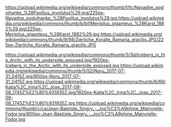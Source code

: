 https://upload.wikimedia.org/wikipedia/commons/thumb/f/fc/Navadne_podvihanke_%28Paxillus_involutus%29.jpg/225px-Navadne_podvihanke_%28Paxillus_involutus%29.jpg,https://upload.wikimedia.org/wikipedia/commons/thumb/b/bf/Meripilus_giganteus_%28Karst_1882%29.jpg/225px-Meripilus_giganteus_%28Karst_1882%29.jpg,https://upload.wikimedia.org/wikipedia/commons/thumb/9/98/Zierliche_Koralle_Ramaria_gracilis.JPG/225px-Zierliche_Koralle_Ramaria_gracilis.JPG



https://upload.wikimedia.org/wikipedia/commons/thumb/3/3d/Iceberg_in_the_Arctic_with_its_underside_exposed.jpg/1920px-Iceberg_in_the_Arctic_with_its_underside_exposed.jpg,https://upload.wikimedia.org/wikipedia/commons/thumb/5/52/Noru_2017-07-31_0415Z.jpg/800px-Noru_2017-07-31_0415Z.jpg,https://upload.wikimedia.org/wikipedia/commons/thumb/6/69/Katia%2C_Irma%2C_Jose_2017-09-08_1745Z%E2%80%931935Z.jpg/1920px-Katia%2C_Irma%2C_Jose_2017-09-08_1745Z%E2%80%931935Z.jpg,https://upload.wikimedia.org/wikipedia/commons/thumb/c/ca/Jean-Baptiste_Singry_-_Jos%C3%A9phine_Mainvielle-Fodor.jpg/800px-Jean-Baptiste_Singry_-_Jos%C3%A9phine_Mainvielle-Fodor.jpg